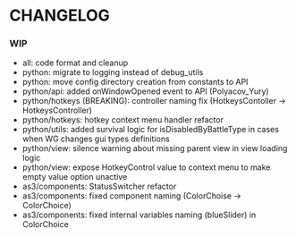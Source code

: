 # CHANGELOG

### WIP

- all: code format and cleanup
- python: migrate to logging instead of debug_utils
- python: move config directory creation from constants to API
- python/api: added onWindowOpened event to API (Polyacov_Yury)
- python/hotkeys (BREAKING): controller naming fix (HotkeysContoller -> HotkeysController)
- python/hotkeys: hotkey context menu handler refactor
- python/utils: added survival logic for isDisabledByBattleType in cases when WG changes gui types definitions
- python/view: silence warning about missing parent view in view loading logic
- python/view: expose HotkeyControl value to context menu to make empty value option unactive
- as3/components: StatusSwitcher refactor
- as3/components: fixed component naming (ColorChoise -> ColorChoice)
- as3/components: fixed internal variables naming (blueSlider) in ColorChoice
